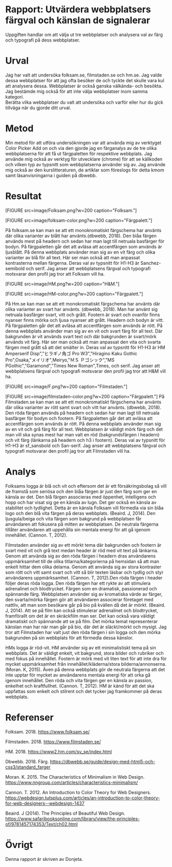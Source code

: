 ---
---
Rapport: Utvärdera webbplatsers färgval och känslan de signalerar
=========================

Uppgiften handlar om att välja ut tre webbplatser och analysera val av färg och typografi på dess webbplatser.

Urval
=========================
Jag har valt att undersöka folksam.se, filmstaden.se och hm.se. Jag valde dessa webbplatser för att jag ofta besöker de och tyckte det skulle vara kul att analysera dessa. Webbplatser är också ganska välkända- och besökta. Jag bestämde mig också för att inte välja webbplatser inom samma kategori.  
Berätta vilka webbplatser du valt att undersöka och varför eller hur du gick tillväga när du gjorde ditt urval.

Metod
=========================
Min metod för att utföra undersökningen var att använda mig av verktyget Color Picker Add on och via den gjorde jag en färganalys av de tre olika webbplatserna för att få ut färgpaletten för respektive webbplats. Jag använde mig också av verktyg för utvecklare (chrome) för att se källkoden och vilken typ av typsnitt som webbplatserna använder sig av. Jag använde mig också av den kurslitteraturen, de artiklar som föreslogs för detta kmom samt läsanvisningarna i guiden på dbwebb.

Resultat
=========================
[FIGURE src=image/Folksam.png?w=200 caption="Folksam."]

[FIGURE src=image/folksam-color.png?w=200 caption="Färgpalett."]

På folksam.se kan man se att ett monokromatiskt färgschema har använts där olika varianter av blått har använts.(dbwebb, 2018). Den blåa färgen används mest på headern och sedan har man lagt till netruala basfärger för bodyn. På färgpaletten går det att avläsa att accentfärgen som används är ljusblått. På denna webbplats använder man sig av en vit färg och olika varianter av blå för all text. Här ser man också att man anpassat kontrasterna mellan färgerna. Deras val av typsnitt för H1-H3 är Sanchez-semibold och serif. Jag anser att webbplatsens färgval och typografi motsvarar den profil jag tror att Folksam vill ha.

[FIGURE src=image/HM.png?w=200 caption="H&M."]

[FIGURE src=image/HM-color.png?w=200 caption="Färgpalett."]

På Hm.se kan man se att ett monokromatiskt färgschema har använts där olika varianter av svart har använts. (dbwebb, 2018). Man har använt sig netruala basfärger svart, vitt och grått. Footern är svart och ovanför finns nyanser finns mörka och ljusa nyanser att grått. Headern och bodyn är vitt. På färgpaletten går det att avläsa att accentfärgen som används är rött. På denna webbplats använder man sig av en vit och svart färg för all text. Där bakgrunden är vit används svart text och där bakgrunden är svart/mörk används vit färg. Här ser man också att man anpassat den vita och svarta färgen med grått så att det smälter in. Deras val av typsnitt för H1-H3 är HM Amperserif Disp","ヒラギノ角ゴ Pro W3","Hiragino Kaku Gothic Pro",Osaka,"メイリオ",Meiryo,"ＭＳ Ｐゴシック","MS PGothic","Garamond","Times New Roman",Times, och serif. Jag anser att webbplatsens färgval och typografi motsvarar den profil jag tror att H&M vill ha.

[FIGURE src=image/F.png?w=200 caption="Filmstaden."]

[FIGURE src=image/filmstaden-color.png?w=200 caption="Färgpalett."]
På Filmstaden.se kan man se att ett monokromatiskt färgschema har använts där olika varianter av rött samt svart och vitt har använts. (dbwebb, 2018). Den röda färgen används på headern och sedan har man lagt till netruala basfärger för bodyn och footern. På färgpaletten går det att avläsa att accentfärgen som används är rött. På denna webbplats använder man sig av en vit och grå färg för all text. Webbplatsen är väldigt mörk färg och det man vill ska synas mest har man valt en röd (bakgrundsfärgen i headern) och vit färg (länkarna på headern och h3 i footern). Deras val av typsnitt för H1-H3 är sf_sansbold och San-serif. Jag anser att webbplatsens färgval och typografi motsvarar den profil jag tror att Filmstaden vill ha.

Analys
=========================

Folksams logga är blå och vit och eftersom det är ett försäkringsbolag så vill de framstå som seriösa och den blåa färgen är just den färg som ger en känsla av det. Den blå färgen associeras med öppenhet, intelligens och hopp och har visat sig ge en känsla av lugn. Det ger också en känsla av stabilitet och tydlighet. Detta är en känsla Folksam vill förmedla via sin blåa logo och den blå vita färgen på deras webbplats. (Beaird. J, 2014). Den ljusgula/beiga och vita färgen som bakgrund på webbplatsen får användaren att fokusera på mitten av webbplatsen. De neutrala färgerna tillåter användaren att uppehålla sin mentala energi för att gå igenom innehållet. (Cannon. T, 2012).

Filmstaden använder sig av ett mörkt tema där bakgrunden och footern är svart med vit och grå text medan header är röd med vit text på länkarna. Genom att använda sig av den röda färgen i headern dras användarens uppmärksamhet till de olika titlarna/kategorierna på hemsidan så att man enkelt hittar dem olika delarna. Genom att använda sig av stora kontraster som rött och vitt samt svart och vitt så blir texten läsbar och tydlig och styr användarens uppmärksamhet. (Cannon. T, 2012).Den röda färgen i header följer deras röda logga. Den röda färgen har ett rykte av att stimulera adrenalinet och blodtrycket. Färgen som en dramatisk, passionerad och spännande färg. Webbplatsen använder sig av kromatiska värde av färger, den svarta/mörka färgen gör att användaren associerar företaget med nattliv, att man som besökare går på bio på kvällen då det är mörkt. (Beaird. J, 2014). Att se på film kan också stimulerar adrenalinet och blodtrycket, framförallt om det är en skräckfilm man ser. Det kan också vara väldigt dramatiskt och spännande att se på film. Det mörka temat representerar känslan man har när man går på bio, där det är släckt/mörkt och mysigt. Jag tror att Filmstaden har valt just den röda färgen i sin logga och den mörka bakgrunden på sin webbplats för att förmedla dessa känslor.

HMs logga är röd-vit. HM använder sig av ett minimalistiskt tema på sin webbplats. Det är väldigt enkelt, vit bakgrund, stora bilder och rubriker och med fokus på innehållet. Footern är mörk med vit liten text för att inte dra för mycket uppmärksamhet från innehållet/kläderna/stora bilderna/annonserna. (Moran. K, 2015). Även på denna webbplats gör de neutrala färgerna att det inte upptar för mycket av användarens mentala energi för att orka gå igenom innehållet. Den röda och vita färgen ger en känsla av passion, enkelhet och kraftfullhet. (Cannon. T, 2012). HM är känd för att det ska uppfattas som enkelt och stilrent och det tycker jag framkommer på deras webbplats.

Referenser
=========================

Folksam. 2018. https://www.folksam.se/

Filmstaden. 2018. https://www.filmstaden.se/

HM. 2018. https://www2.hm.com/sv_se/index.html

Dbwebb. 2018. Färg. https://dbwebb.se/guide/design-med-html5-och-css3/standard_farger

Moran. K. 2015. The Characteristics of Minimalism in Web Design. https://www.nngroup.com/articles/characteristics-minimalism/

Cannon. T. 2012. An Introduction to Color Theory for Web Designers. https://webdesign.tutsplus.com/articles/an-introduction-to-color-theory-for-web-designers--webdesign-1437

Beaird. J (2014). The Principles of Beautiful Web Design. https://www.safaribooksonline.com/library/view/the-principles-of/9781457174353/Text/ch02.html

Övrigt
=========================

Denna rapport är skriven av Donjeta.
